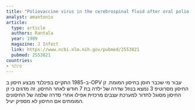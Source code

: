 ```yaml
---
title: "Poliovaccine virus in the cerebrospinal fluid after oral polio vaccination"
analyst: amantonio
article:
  type: article
  authors: Rantala
  year: 1989
  magazine: J Infect
  link: https://www.ncbi.nlm.nih.gov/pubmed/2553821
  pubmed: 2553821
countries:
- פינלנד
---
```


ב-1985 התקיים בפינלנד מבצע חיסון ב-OPV עבור מי שכבר חוסן בחיסון המומת. זן החיסון מסרוטיפ 3 נמצא בנוזל שדרה של ילדה בת 7 חודש לאחר החיסון. זה מדגים כי זן החיסון מסוגל לחדור למערכת עצבים מרכזית אפילו אחרי סדרה שלמה של החיסונים המומתים אם החיסון לא מספיק יעיל.
